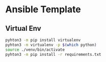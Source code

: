 # Ansible Template

## Virtual Env

```bash
pyhton3 -m pip install virtualenv
pyhton3 -m virtualenv -p $(which python)
source ./venv/bin/activate
pyhton3 -m pip install -r requirements.txt
```
